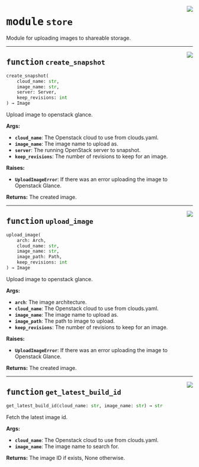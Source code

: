<!-- markdownlint-disable -->

<a href="../src/github_runner_image_builder/store.py#L0"><img align="right" style="float:right;" src="https://img.shields.io/badge/-source-cccccc?style=flat-square"></a>

# <kbd>module</kbd> `store`
Module for uploading images to shareable storage. 


---

<a href="../src/github_runner_image_builder/store.py#L22"><img align="right" style="float:right;" src="https://img.shields.io/badge/-source-cccccc?style=flat-square"></a>

## <kbd>function</kbd> `create_snapshot`

```python
create_snapshot(
    cloud_name: str,
    image_name: str,
    server: Server,
    keep_revisions: int
) → Image
```

Upload image to openstack glance. 



**Args:**
 
 - <b>`cloud_name`</b>:  The Openstack cloud to use from clouds.yaml. 
 - <b>`image_name`</b>:  The image name to upload as. 
 - <b>`server`</b>:  The running OpenStack server to snapshot. 
 - <b>`keep_revisions`</b>:  The number of revisions to keep for an image. 



**Raises:**
 
 - <b>`UploadImageError`</b>:  If there was an error uploading the image to Openstack Glance. 



**Returns:**
 The created image. 


---

<a href="../src/github_runner_image_builder/store.py#L58"><img align="right" style="float:right;" src="https://img.shields.io/badge/-source-cccccc?style=flat-square"></a>

## <kbd>function</kbd> `upload_image`

```python
upload_image(
    arch: Arch,
    cloud_name: str,
    image_name: str,
    image_path: Path,
    keep_revisions: int
) → Image
```

Upload image to openstack glance. 



**Args:**
 
 - <b>`arch`</b>:  The image architecture. 
 - <b>`cloud_name`</b>:  The Openstack cloud to use from clouds.yaml. 
 - <b>`image_name`</b>:  The image name to upload as. 
 - <b>`image_path`</b>:  The path to image to upload. 
 - <b>`keep_revisions`</b>:  The number of revisions to keep for an image. 



**Raises:**
 
 - <b>`UploadImageError`</b>:  If there was an error uploading the image to Openstack Glance. 



**Returns:**
 The created image. 


---

<a href="../src/github_runner_image_builder/store.py#L123"><img align="right" style="float:right;" src="https://img.shields.io/badge/-source-cccccc?style=flat-square"></a>

## <kbd>function</kbd> `get_latest_build_id`

```python
get_latest_build_id(cloud_name: str, image_name: str) → str
```

Fetch the latest image id. 



**Args:**
 
 - <b>`cloud_name`</b>:  The Openstack cloud to use from clouds.yaml. 
 - <b>`image_name`</b>:  The image name to search for. 



**Returns:**
 The image ID if exists, None otherwise. 


